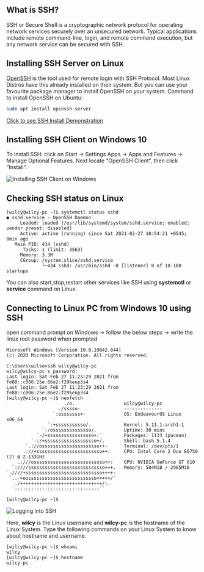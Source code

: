 ## What is SSH?
SSH or Secure Shell is a cryptographic network protocol for operating network services securely over an unsecured network. Typical 
applications include remote command-line, login, and remote command execution, but any network service can be secured with SSH.

## Installing SSH Server on Linux
[OpenSSH](https://www.openssh.com/) is the tool used for remote login with SSH Protocol. Most Linux Distros have this already installed on their system.
But you can use your favourite package manager to install OpenSSH on your system.
Command to install OpenSSH on Ubuntu:
```bash
sudo apt install openssh-server
```
[Click to see SSH Install Demonstration](sshInstallLinux.jpg)
## Installing SSH Client on Windows 10

To install SSH: click on Start -> Settings Apps -> Apps and Features -> Manage Optional Features. Next locate “OpenSSH Client“, then click “Install“.

![Installing SSH Client on Windows](sshInstallWin.gif)

## Checking SSH status on Linux
```console
[wilcy@wilcy-pc ~]$ systemctl status sshd
● sshd.service - OpenSSH Daemon
     Loaded: loaded (/usr/lib/systemd/system/sshd.service; enabled; vendor preset: disabled)
     Active: active (running) since Sat 2021-02-27 10:54:21 +0545; 8min ago
   Main PID: 434 (sshd)
      Tasks: 1 (limit: 3563)
     Memory: 3.3M
     CGroup: /system.slice/sshd.service
             └─434 sshd: /usr/bin/sshd -D [listener] 0 of 10-100 startups
```
You can also start,stop,restart other services like SSH using <b>systemctl</b> or <b>service</b> command on Linux.

## Connecting to Linux PC from Windows 10 using SSH
open command prompt on Windows -> follow the below steps -> write the linux root password when prompted
```console
Microsoft Windows [Version 10.0.19042.844]
(c) 2020 Microsoft Corporation. All rights reserved.

C:\Users\wilso>ssh wilcy@wilcy-pc
wilcy@wilcy-pc's password:
Last login: Sat Feb 27 11:23:29 2021 from fe80::c006:25e:86e2:f29%enp3s4
Last login: Sat Feb 27 11:23:29 2021 from fe80::c006:25e:86e2:f29%enp3s4
[wilcy@wilcy-pc ~]$ neofetch
                     ./o.                  wilcy@wilcy-pc
                   ./sssso-                --------------
                 `:osssssss+-              OS: EndeavourOS Linux x86_64
               `:+sssssssssso/.            Kernel: 5.11.1-arch1-1
             `-/ossssssssssssso/.          Uptime: 30 mins
           `-/+sssssssssssssssso+:`        Packages: 1133 (pacman)
         `-:/+sssssssssssssssssso+/.       Shell: bash 5.1.4
       `.://osssssssssssssssssssso++-      Terminal: /dev/pts/1
      .://+ssssssssssssssssssssssso++:     CPU: Intel Core 2 Duo E6750 (2) @ 2.133GHz
    .:///ossssssssssssssssssssssssso++:    GPU: NVIDIA GeForce GT 610
  `:////ssssssssssssssssssssssssssso+++.   Memory: 504MiB / 2985MiB
`-////+ssssssssssssssssssssssssssso++++-
 `..-+oosssssssssssssssssssssssso+++++/`
   ./++++++++++++++++++++++++++++++/:.
  `:::::::::::::::::::::::::------``

[wilcy@wilcy-pc ~]$
```
![Logging into SSH](sshLogin.png)

Here, <b>wilcy</b> is the Linux username and <b>wilcy-pc</b> is the hostname of the Linux System.
Type the following commands on your Linux System to know about hostname and username.
```console
[wilcy@wilcy-pc ~]$ whoami
wilcy
[wilcy@wilcy-pc ~]$ hostname
wilcy-pc
```


